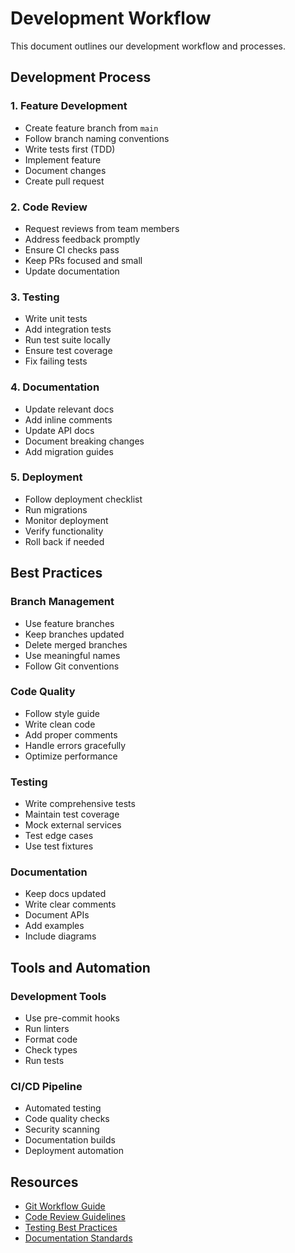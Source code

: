 # Development Workflow

This document outlines our development workflow and processes.

## Development Process

### 1. Feature Development
- Create feature branch from `main`
- Follow branch naming conventions
- Write tests first (TDD)
- Implement feature
- Document changes
- Create pull request

### 2. Code Review
- Request reviews from team members
- Address feedback promptly
- Ensure CI checks pass
- Keep PRs focused and small
- Update documentation

### 3. Testing
- Write unit tests
- Add integration tests
- Run test suite locally
- Ensure test coverage
- Fix failing tests

### 4. Documentation
- Update relevant docs
- Add inline comments
- Update API docs
- Document breaking changes
- Add migration guides

### 5. Deployment
- Follow deployment checklist
- Run migrations
- Monitor deployment
- Verify functionality
- Roll back if needed

## Best Practices

### Branch Management
- Use feature branches
- Keep branches updated
- Delete merged branches
- Use meaningful names
- Follow Git conventions

### Code Quality
- Follow style guide
- Write clean code
- Add proper comments
- Handle errors gracefully
- Optimize performance

### Testing
- Write comprehensive tests
- Maintain test coverage
- Mock external services
- Test edge cases
- Use test fixtures

### Documentation
- Keep docs updated
- Write clear comments
- Document APIs
- Add examples
- Include diagrams

## Tools and Automation

### Development Tools
- Use pre-commit hooks
- Run linters
- Format code
- Check types
- Run tests

### CI/CD Pipeline
- Automated testing
- Code quality checks
- Security scanning
- Documentation builds
- Deployment automation

## Resources

- [Git Workflow Guide](https://docs.github.com/en/get-started/quickstart/github-flow)
- [Code Review Guidelines](https://google.github.io/eng-practices/review/)
- [Testing Best Practices](https://docs.djangoproject.com/en/stable/topics/testing/)
- [Documentation Standards](https://docs.djangoproject.com/en/stable/internals/contributing/writing-documentation/) 